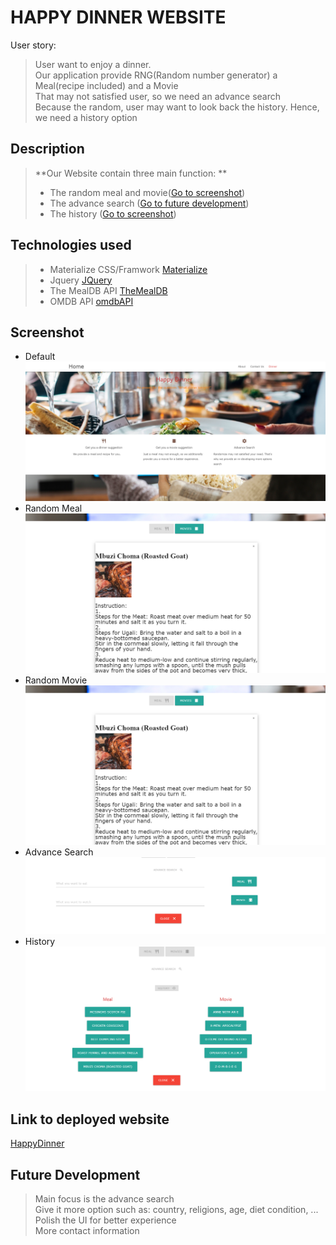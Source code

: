 # HAPPY DINNER WEBSITE



User story:
> User want to enjoy a dinner. <br>
> Our application provide RNG(Random number generator) a Meal(recipe included) and a Movie <br>
> That may not satisfied user, so we need an advance search <br>
> Because the random, user may want to look back the history. Hence, we need a history option <br>


## Description
>**Our Website contain three main function: **<br>
>* The random meal and movie([Go to screenshot](#screenshot))
>* The advance search ([Go to future development](#future-development))
>* The history ([Go to screenshot](#screenshot))


## Technologies used
>* Materialize CSS/Framwork [Materialize](https://materializecss.com/)
>* Jquery [JQuery](https://jquery.com/)
>* The MealDB API [TheMealDB](https://www.themealdb.com/)
>* OMDB API [omdbAPI](http://www.omdbapi.com/)
## Screenshot
* Default
    ![Defaut](/Readme/Default.png)
* Random Meal
    ![RandomMeal](/Readme/Random_Meal.png)
* Random Movie
    ![RandomMovie](/Readme/Random_Movie.png)
* Advance Search
    ![AdvanceSearch](/Readme/AdvanceSearch.png)
* History
    ![History](/Readme/History.png)



## Link to deployed website

[HappyDinner](https://mrbobnguyen.github.io/HappyDinner/)

## Future Development

>Main focus is the advance search <br>
>Give it more option such as: country, religions, age, diet condition, ...<br>
>Polish the UI for better experience<br>
>More contact information<br>

